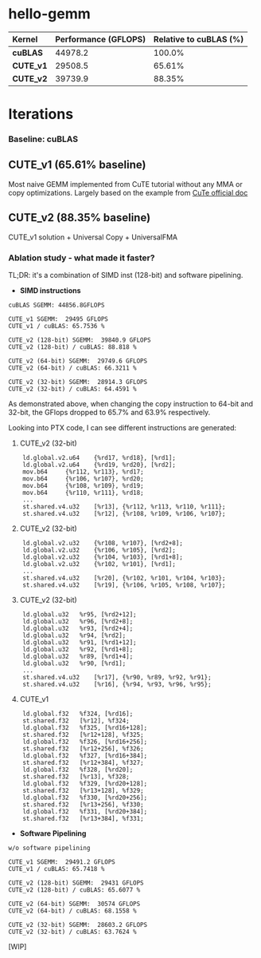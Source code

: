 # hello-gemm


| Kernel | Performance (GFLOPS) | Relative to cuBLAS (%) |
| :--- | :--- | :--- |
| **cuBLAS** | 44978.2 | 100.0% |
| **CUTE_v1** | 29508.5 | 65.61% |
| **CUTE_v2** | 39739.9 | 88.35% |

# Iterations
### Baseline: cuBLAS

## CUTE_v1 (65.61% baseline)
Most naive GEMM implemented from CuTE tutorial without any MMA or copy optimizations. Largely based on the example from [CuTe official doc](https://docs.nvidia.com/cutlass/media/docs/cpp/cute/0x_gemm_tutorial.html#sgemm-1-cu)

## CUTE_v2 (88.35% baseline)
CUTE_v1 solution + Universal Copy + UniversalFMA 

### Ablation study - what made it faster?

TL;DR: it's a combination of SIMD inst (128-bit) and software pipelining.

- **SIMD instructions**
```
cuBLAS SGEMM: 44856.8GFLOPS

CUTE_v1 SGEMM:  29495 GFLOPS
CUTE_v1 / cuBLAS: 65.7536 %

CUTE_v2 (128-bit) SGEMM:  39840.9 GFLOPS
CUTE_v2 (128-bit) / cuBLAS: 88.818 %

CUTE_v2 (64-bit) SGEMM:  29749.6 GFLOPS
CUTE_v2 (64-bit) / cuBLAS: 66.3211 %

CUTE_v2 (32-bit) SGEMM:  28914.3 GFLOPS
CUTE_v2 (32-bit) / cuBLAS: 64.4591 %
```
As demonstrated above, when changing the copy instruction to 64-bit and 32-bit, the GFlops dropped to 65.7% and 63.9% respectively. 

Looking into PTX code, I can see different instructions are generated:
1. CUTE_v2 (32-bit)
```
	ld.global.v2.u64 	{%rd17, %rd18}, [%rd1];
	ld.global.v2.u64 	{%rd19, %rd20}, [%rd2];
	mov.b64 	{%r112, %r113}, %rd17;
	mov.b64 	{%r106, %r107}, %rd20;
	mov.b64 	{%r108, %r109}, %rd19;
	mov.b64 	{%r110, %r111}, %rd18;
    ...
    st.shared.v4.u32 	[%r13], {%r112, %r113, %r110, %r111};
	st.shared.v4.u32 	[%r12], {%r108, %r109, %r106, %r107};
```
2. CUTE_v2 (32-bit)
```
	ld.global.v2.u32 	{%r108, %r107}, [%rd2+8];
	ld.global.v2.u32 	{%r106, %r105}, [%rd2];
	ld.global.v2.u32 	{%r104, %r103}, [%rd1+8];
	ld.global.v2.u32 	{%r102, %r101}, [%rd1];
    ...
    st.shared.v4.u32 	[%r20], {%r102, %r101, %r104, %r103};
	st.shared.v4.u32 	[%r19], {%r106, %r105, %r108, %r107};
```
3. CUTE_v2 (32-bit)
```
	ld.global.u32 	%r95, [%rd2+12];
	ld.global.u32 	%r96, [%rd2+8];
	ld.global.u32 	%r93, [%rd2+4];
	ld.global.u32 	%r94, [%rd2];
	ld.global.u32 	%r91, [%rd1+12];
	ld.global.u32 	%r92, [%rd1+8];
	ld.global.u32 	%r89, [%rd1+4];
	ld.global.u32 	%r90, [%rd1];
    ...
	st.shared.v4.u32 	[%r17], {%r90, %r89, %r92, %r91};
	st.shared.v4.u32 	[%r16], {%r94, %r93, %r96, %r95};
```
4. CUTE_v1
```
	ld.global.f32 	%f324, [%rd16];
	st.shared.f32 	[%r12], %f324;
	ld.global.f32 	%f325, [%rd16+128];
	st.shared.f32 	[%r12+128], %f325;
	ld.global.f32 	%f326, [%rd16+256];
	st.shared.f32 	[%r12+256], %f326;
	ld.global.f32 	%f327, [%rd16+384];
	st.shared.f32 	[%r12+384], %f327;
	ld.global.f32 	%f328, [%rd20];
	st.shared.f32 	[%r13], %f328;
	ld.global.f32 	%f329, [%rd20+128];
	st.shared.f32 	[%r13+128], %f329;
	ld.global.f32 	%f330, [%rd20+256];
	st.shared.f32 	[%r13+256], %f330;
	ld.global.f32 	%f331, [%rd20+384];
	st.shared.f32 	[%r13+384], %f331;
```

- **Software Pipelining**

```
w/o software pipelining

CUTE_v1 SGEMM:  29491.2 GFLOPS
CUTE_v1 / cuBLAS: 65.7418 %

CUTE_v2 (128-bit) SGEMM:  29431 GFLOPS
CUTE_v2 (128-bit) / cuBLAS: 65.6077 %

CUTE_v2 (64-bit) SGEMM:  30574 GFLOPS
CUTE_v2 (64-bit) / cuBLAS: 68.1558 %

CUTE_v2 (32-bit) SGEMM:  28603.2 GFLOPS
CUTE_v2 (32-bit) / cuBLAS: 63.7624 %
```

[WIP]